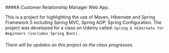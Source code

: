 ####A Customer Relationship Manager Web App. 

This is a project for highlighting the use of Maven,
Hibernate and Spring Framework 5 including Spring MVC,
Spring AOP, Spring Configuration.
The project was developed for a class on Udemy called:
`Spring & Hibernate for Beginners (includes Spring Boot)`.

###### There will be updates on this project as the class progresses.